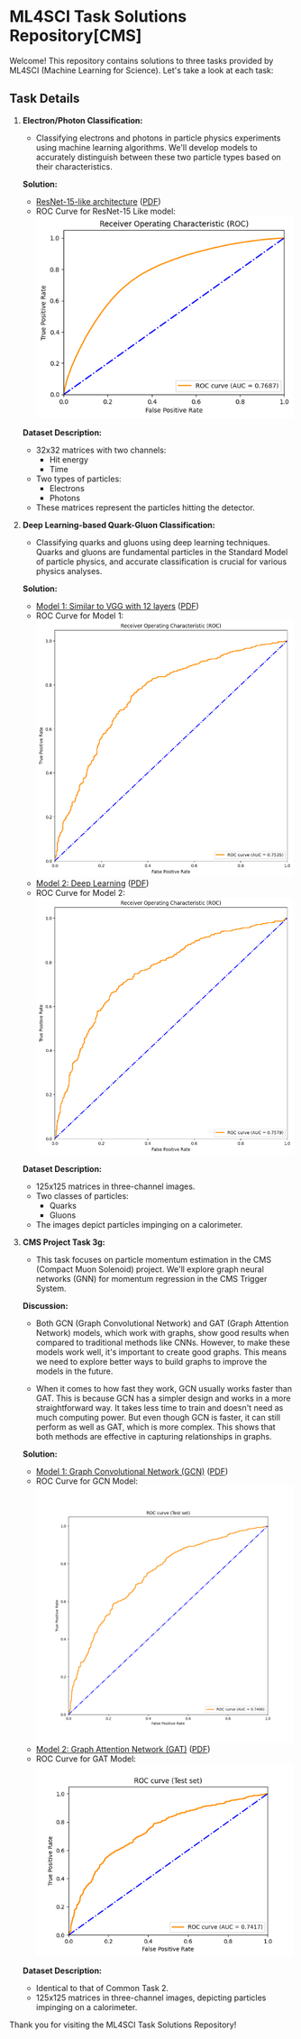 # ML4SCI Task Solutions Repository[CMS]

Welcome! This repository contains solutions to three tasks provided by ML4SCI (Machine Learning for Science). Let's take a look at each task:

## Task Details

1. **Electron/Photon Classification:**
   - Classifying electrons and photons in particle physics experiments using machine learning algorithms. We'll develop models to accurately distinguish between these two particle types based on their characteristics.
   
   **Solution:**
   - [ResNet-15-like architecture](https://github.com/sdivyanshu90/ProblemPioneer/blob/main/Common%20Task%201%20-%20Solution/Task%201%20-%20Resnet-15%20like%20Architecture%20-%20Pytorch.ipynb) ([PDF](https://github.com/sdivyanshu90/ProblemPioneer/blob/main/Common%20Task%201%20-%20Solution/Task%201%20-%20Resnet-15%20like%20Architecture%20-%20Pytorch.pdf))
   - ROC Curve for ResNet-15 Like model: <br>![roc_resnet_15](https://github.com/sdivyanshu90/ProblemPioneer/blob/main/Common%20Task%201%20-%20Solution/resnet-15-pytorch-roc-curve.png)

   **Dataset Description:**
   - 32x32 matrices with two channels:
     - Hit energy
     - Time
   - Two types of particles:
     - Electrons
     - Photons
   - These matrices represent the particles hitting the detector.

2. **Deep Learning-based Quark-Gluon Classification:**
   - Classifying quarks and gluons using deep learning techniques. Quarks and gluons are fundamental particles in the Standard Model of particle physics, and accurate classification is crucial for various physics analyses.
   
   **Solution:**
   - [Model 1: Similar to VGG with 12 layers](https://github.com/sdivyanshu90/ProblemPioneer/blob/main/Common%20Task%202%20-%20Solution/Common%20Task%20-%202%20Model%201%20(VGG12)/Common%20Task%20-%202%20Quark-Gluon%20Classification%20M1.ipynb) ([PDF](https://github.com/sdivyanshu90/ProblemPioneer/blob/main/Common%20Task%202%20-%20Solution/Common%20Task%20-%202%20Model%201%20(VGG12)/Common%20Task%202%20-%20Quark-Gluon%20Classification%20M1.pdf))
   - ROC Curve for Model 1:![roc_curve_model_1](https://github.com/sdivyanshu90/ProblemPioneer/blob/main/Common%20Task%202%20-%20Solution/Common%20Task%20-%202%20Model%201%20(VGG12)/vgg_12_model_roc_2.png)
   - [Model 2: Deep Learning](https://github.com/sdivyanshu90/ProblemPioneer/blob/main/Common%20Task%202%20-%20Solution/Common%20Task%20-%202%20Model%202%20(DL)/Common%20Task%202%20Quark-Gluon%20Classification%20M2%20CNN%20TF.ipynb) ([PDF](https://github.com/sdivyanshu90/ProblemPioneer/blob/main/Common%20Task%202%20-%20Solution/Common%20Task%20-%202%20Model%202%20(DL)/Common%20Task%202%20Quark-Gluon%20Classification%20M2%20CNN%20TF.pdf))
   - ROC Curve for Model 2:![roc_curve_model_2](https://github.com/sdivyanshu90/ProblemPioneer/blob/main/Common%20Task%202%20-%20Solution/Common%20Task%20-%202%20Model%202%20(DL)/roc_model_2.png)

   **Dataset Description:**
   - 125x125 matrices in three-channel images.
   - Two classes of particles:
     - Quarks
     - Gluons
   - The images depict particles impinging on a calorimeter.

3. **CMS Project Task 3g:**
   - This task focuses on particle momentum estimation in the CMS (Compact Muon Solenoid) project. We'll explore graph neural networks (GNN) for momentum regression in the CMS Trigger System.
   
   **Discussion:**
   - Both GCN (Graph Convolutional Network) and GAT (Graph Attention Network) models, which work with graphs, show good results when compared to traditional methods like CNNs. However, to make these models work well, it's important to create good graphs. This means we need to explore better ways to build graphs to improve the models in the future.
   
   - When it comes to how fast they work, GCN usually works faster than GAT. This is because GCN has a simpler design and works in a more straightforward way. It takes less time to train and doesn't need as much computing power. But even though GCN is faster, it can still perform as well as GAT, which is more complex. This shows that both methods are effective in capturing relationships in graphs.

   **Solution:**
   - [Model 1: Graph Convolutional Network (GCN)](https://github.com/sdivyanshu90/ProblemPioneer/blob/main/Specific%20Task%20-%203g%20Solution/GNN%20Model%20-%201%20-%20GCN/Task%203g%20GCN%20model.ipynb) ([PDF](https://github.com/sdivyanshu90/ProblemPioneer/blob/main/Specific%20Task%20-%203g%20Solution/GNN%20Model%20-%201%20-%20GCN/Task%203g%20GCN%20model.pdf))
   - ROC Curve for GCN Model:![gcn_roc_curve](https://github.com/sdivyanshu90/ProblemPioneer/blob/main/Specific%20Task%20-%203g%20Solution/GNN%20Model%20-%201%20-%20GCN/gcn-roc-curve.png)
   - [Model 2: Graph Attention Network (GAT)](https://github.com/sdivyanshu90/ProblemPioneer/blob/main/Specific%20Task%20-%203g%20Solution/GNN%20Model%20-%202%20-%20GAT/Task%203g%20GAT%20model.ipynb) ([PDF](https://github.com/sdivyanshu90/ProblemPioneer/blob/main/Specific%20Task%20-%203g%20Solution/GNN%20Model%20-%202%20-%20GAT/Task%203g%20GAT%20model.pdf))
   - ROC Curve for GAT Model:<br>
     ![gat_roc_curve](https://github.com/sdivyanshu90/ProblemPioneer/blob/main/Specific%20Task%20-%203g%20Solution/GNN%20Model%20-%202%20-%20GAT/gat-roc-curve.png)

   **Dataset Description:**
   - Identical to that of Common Task 2.
   - 125x125 matrices in three-channel images, depicting particles impinging on a calorimeter.

Thank you for visiting the ML4SCI Task Solutions Repository!
